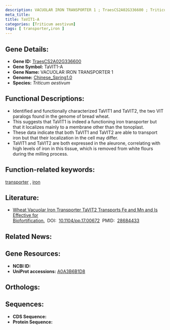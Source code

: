 ```yaml
---
description: VACUOLAR IRON TRANSPORTER 1 ; TraesCS2A02G336600 ; Triticum aestivum
meta_title:
title: TaVIT1-A
categories: [Triticum aestivum]
tags: [ transporter,iron ]
---
```


## Gene Details:
- **Gene ID:**	[TraesCS2A02G336600](https://ensembl.gramene.org/Triticum_aestivum/Gene/Summary?g=TraesCS2A02G336600)
- **Gene Symbol:** TaVIT1-A
- **Gene Name:** VACUOLAR IRON TRANSPORTER 1
- **Genome:** [Chinese_Spring1.0](https://ensembl.gramene.org/Triticum_aestivum/Info/Index)
- **Species:** *Triticum aestivum*

## Functional Descriptions:
   - Identified and functionally characterized TaVIT1 and TaVIT2, the two VIT paralogs found in the genome of bread wheat.
   - This suggests that TaVIT1 is indeed a functioning iron transporter but that it localizes mainly to a membrane other than the tonoplast.
   - These data indicate that both TaVIT1 and TaVIT2 are able to transport iron but that their localization in the cell may differ.
   - TaVIT1 and TaVIT2 are both expressed in the aleurone, correlating with high levels of iron in this tissue, which is removed from white flours during the milling process.

## Function-related keywords:
[transporter](/tags/transporter/)&nbsp;,&nbsp;[iron](/tags/iron/)

## Literature:
   - [Wheat Vacuolar Iron Transporter TaVIT2 Transports Fe and Mn and Is Effective for Biofortification.]( https://academic.oup.com/plphys/article/174/4/2434/6117663?login=true)&nbsp;&nbsp;DOI:&nbsp;&nbsp;[10.1104/pp.17.00672](https://academic.oup.com/plphys/article/174/4/2434/6117663?login=true)&nbsp;&nbsp;PMID:&nbsp;&nbsp;[28684433](https://pubmed.ncbi.nlm.nih.gov/28684433/)

## Related News:

## Gene Resources:
- **NCBI ID:**  [](https://www.ncbi.nlm.nih.gov/gene/?term=)
- **UniProt accessions:** [A0A3B6B1D8](https://www.uniprot.org/uniprotkb/A0A3B6B1D8/entry)

## Orthologs:

## Sequences:
- **CDS Sequence:**
- **Protein Sequence:**
